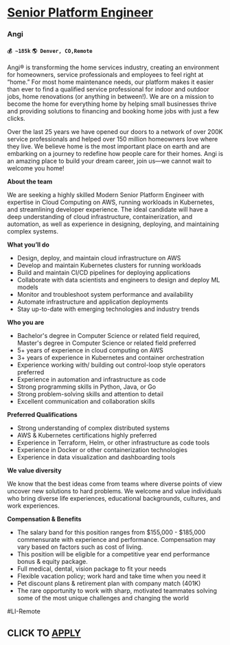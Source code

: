 # [Senior Platform Engineer](https://www.remotewlb.com/apply/senior-platform-engineer-61368)  
### Angi  
#### `💰 ~185k` `🌎 Denver, CO,Remote`  

Angi® is transforming the home services industry, creating an environment for homeowners, service professionals and employees to feel right at “home.” For most home maintenance needs, our platform makes it easier than ever to find a qualified service professional for indoor and outdoor jobs, home renovations (or anything in between!). We are on a mission to become the home for everything home by helping small businesses thrive and providing solutions to financing and booking home jobs with just a few clicks.

Over the last 25 years we have opened our doors to a network of over 200K service professionals and helped over 150 million homeowners love where they live. We believe home is the most important place on earth and are embarking on a journey to redefine how people care for their homes. Angi is an amazing place to build your dream career, join us—we cannot wait to welcome you home!

**About the team**

We are seeking a highly skilled Modern Senior Platform Engineer with expertise in Cloud Computing on AWS, running workloads in Kubernetes, and streamlining developer experience. The ideal candidate will have a deep understanding of cloud infrastructure, containerization, and automation, as well as experience in designing, deploying, and maintaining complex systems.

**What you’ll do**

  * Design, deploy, and maintain cloud infrastructure on AWS
  * Develop and maintain Kubernetes clusters for running workloads
  * Build and maintain CI/CD pipelines for deploying applications
  * Collaborate with data scientists and engineers to design and deploy ML models
  * Monitor and troubleshoot system performance and availability
  * Automate infrastructure and application deployments
  * Stay up-to-date with emerging technologies and industry trends

**Who you are**

  * Bachelor's degree in Computer Science or related field required, Master's degree in Computer Science or related field preferred
  * 5+ years of experience in cloud computing on AWS
  * 3+ years of experience in Kubernetes and container orchestration
  * Experience working with/ building out control-loop style operators preferred 
  * Experience in automation and infrastructure as code
  * Strong programming skills in Python, Java, or Go
  * Strong problem-solving skills and attention to detail
  * Excellent communication and collaboration skills

**Preferred Qualifications**

  * Strong understanding of complex distributed systems
  * AWS & Kubernetes certifications highly preferred
  * Experience in Terraform, Helm, or other infrastructure as code tools 
  * Experience in Docker or other containerization technologies
  * Experience in data visualization and dashboarding tools

**We value diversity**

We know that the best ideas come from teams where diverse points of view uncover new solutions to hard problems. We welcome and value individuals who bring diverse life experiences, educational backgrounds, cultures, and work experiences.

**Compensation & Benefits**

  * The salary band for this position ranges from $155,000 - $185,000 commensurate with experience and performance. Compensation may vary based on factors such as cost of living.
  * This position will be eligible for a competitive year end performance bonus & equity package.
  * Full medical, dental, vision package to fit your needs
  * Flexible vacation policy; work hard and take time when you need it
  * Pet discount plans & retirement plan with company match (401K)
  * The rare opportunity to work with sharp, motivated teammates solving some of the most unique challenges and changing the world

#LI-Remote  

  
## CLICK TO [APPLY](https://www.remotewlb.com/apply/senior-platform-engineer-61368)

